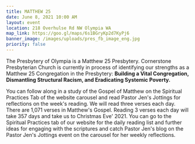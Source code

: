 ```yaml
---
title: MATTHEW 25
date: June 8, 2021 10:00 AM
layout: event
location: 218 Overhulse Rd NW Olympia WA
map_link: https://goo.gl/maps/6s1BGryKp2d7KyPj6
banner_image: /images/uploads/pres_fb_image_eng.jpg
priority: false
---
```

The Presbytery of Olympia is a Matthew 25 Presbytery. Cornerstone Presbyterian Church is currently in process of identifying our strengths as a Matthew 25 Congregation in the Presbytery: **Building a Vital Congregation, Dismantling Structural Racism, and Eradicating Systemic Poverty.**

You can follow along in a study of the Gospel of Matthew on the Spiritual Practices Tab of the website carousel and read Pastor Jen's Jottings for reflections on the week's reading.  We will read three verses each day.  There are 1,071 verses in Matthew's Gospel. Reading 3 verses each day will take 357 days and take us to Christmas Eve' 2021. You can go to the Spiritual Practices tab of our website for the daily reading list and further ideas for engaging with the scriptures and catch Pastor Jen's blog on the Pastor Jen's Jottings event on the carousel for her weekly reflections.